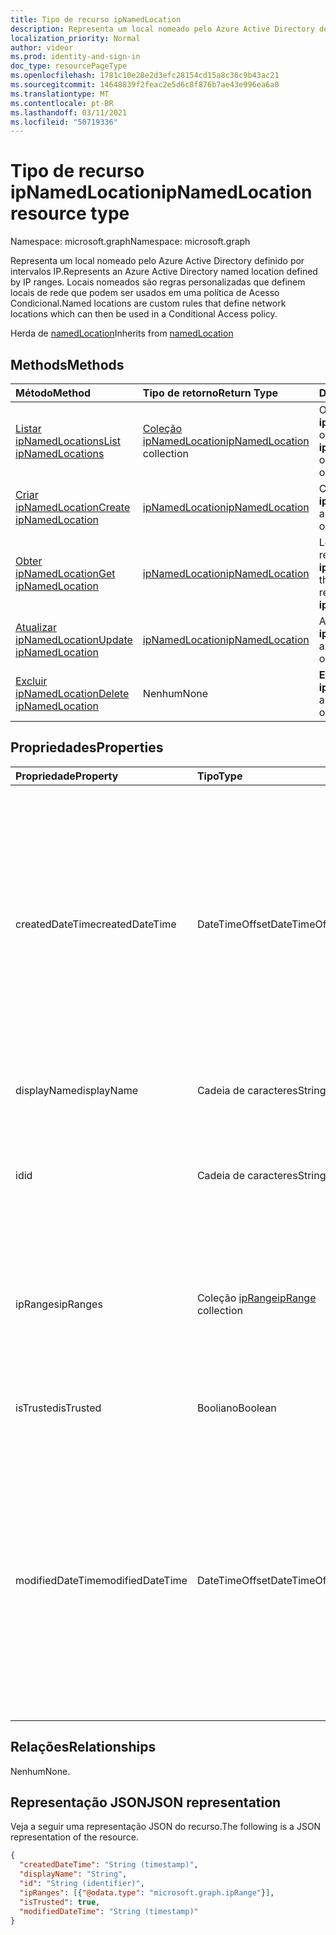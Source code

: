 ```yaml
---
title: Tipo de recurso ipNamedLocation
description: Representa um local nomeado pelo Azure Active Directory definido por intervalos IP. Locais nomeados são regras personalizadas que definem locais de rede que podem ser usados em uma política de Acesso Condicional.
localization_priority: Normal
author: videor
ms.prod: identity-and-sign-in
doc_type: resourcePageType
ms.openlocfilehash: 1781c10e28e2d3efc28154cd15a8c36c9b43ac21
ms.sourcegitcommit: 14648839f2feac2e5d6c8f876b7ae43e996ea6a0
ms.translationtype: MT
ms.contentlocale: pt-BR
ms.lasthandoff: 03/11/2021
ms.locfileid: "50719336"
---
```

# <a name="ipnamedlocation-resource-type"></a><span data-ttu-id="b6363-104">Tipo de recurso ipNamedLocation</span><span class="sxs-lookup"><span data-stu-id="b6363-104">ipNamedLocation resource type</span></span>

<span data-ttu-id="b6363-105">Namespace: microsoft.graph</span><span class="sxs-lookup"><span data-stu-id="b6363-105">Namespace: microsoft.graph</span></span>

<span data-ttu-id="b6363-106">Representa um local nomeado pelo Azure Active Directory definido por intervalos IP.</span><span class="sxs-lookup"><span data-stu-id="b6363-106">Represents an Azure Active Directory named location defined by IP ranges.</span></span> <span data-ttu-id="b6363-107">Locais nomeados são regras personalizadas que definem locais de rede que podem ser usados em uma política de Acesso Condicional.</span><span class="sxs-lookup"><span data-stu-id="b6363-107">Named locations are custom rules that define network locations which can then be used in a Conditional Access policy.</span></span>

<span data-ttu-id="b6363-108">Herda de [namedLocation](../resources/namedLocation.md)</span><span class="sxs-lookup"><span data-stu-id="b6363-108">Inherits from [namedLocation](../resources/namedLocation.md)</span></span>

## <a name="methods"></a><span data-ttu-id="b6363-109">Methods</span><span class="sxs-lookup"><span data-stu-id="b6363-109">Methods</span></span>

| <span data-ttu-id="b6363-110">Método</span><span class="sxs-lookup"><span data-stu-id="b6363-110">Method</span></span>       | <span data-ttu-id="b6363-111">Tipo de retorno</span><span class="sxs-lookup"><span data-stu-id="b6363-111">Return Type</span></span> | <span data-ttu-id="b6363-112">Descrição</span><span class="sxs-lookup"><span data-stu-id="b6363-112">Description</span></span> |
|:-------------|:------------|:------------|
| [<span data-ttu-id="b6363-113">Listar ipNamedLocations</span><span class="sxs-lookup"><span data-stu-id="b6363-113">List ipNamedLocations</span></span>](../api/conditionalaccessroot-list-namedlocations.md) | <span data-ttu-id="b6363-114">[Coleção ipNamedLocation](ipNamedLocation.md)</span><span class="sxs-lookup"><span data-stu-id="b6363-114">[ipNamedLocation](ipNamedLocation.md) collection</span></span> | <span data-ttu-id="b6363-115">Obter todos os **objetos ipNamedLocation** na organização.</span><span class="sxs-lookup"><span data-stu-id="b6363-115">Get all the **ipNamedLocation** objects in the organization.</span></span> |
| [<span data-ttu-id="b6363-116">Criar ipNamedLocation</span><span class="sxs-lookup"><span data-stu-id="b6363-116">Create ipNamedLocation</span></span>](../api/conditionalaccessroot-post-namedlocations.md) | [<span data-ttu-id="b6363-117">ipNamedLocation</span><span class="sxs-lookup"><span data-stu-id="b6363-117">ipNamedLocation</span></span>](ipNamedLocation.md) | <span data-ttu-id="b6363-118">Crie um novo **objeto ipNamedLocation.**</span><span class="sxs-lookup"><span data-stu-id="b6363-118">Create a new **ipNamedLocation** object.</span></span> |
| [<span data-ttu-id="b6363-119">Obter ipNamedLocation</span><span class="sxs-lookup"><span data-stu-id="b6363-119">Get ipNamedLocation</span></span>](../api/ipnamedlocation-get.md) | [<span data-ttu-id="b6363-120">ipNamedLocation</span><span class="sxs-lookup"><span data-stu-id="b6363-120">ipNamedLocation</span></span>](ipnamedlocation.md) | <span data-ttu-id="b6363-121">Leia as propriedades e as relações de um **objeto ipNamedLocation.**</span><span class="sxs-lookup"><span data-stu-id="b6363-121">Read the properties and relationships of an **ipNamedLocation** object.</span></span> |
| [<span data-ttu-id="b6363-122">Atualizar ipNamedLocation</span><span class="sxs-lookup"><span data-stu-id="b6363-122">Update ipNamedLocation</span></span>](../api/ipnamedlocation-update.md) | [<span data-ttu-id="b6363-123">ipNamedLocation</span><span class="sxs-lookup"><span data-stu-id="b6363-123">ipNamedLocation</span></span>](ipnamedlocation.md) | <span data-ttu-id="b6363-124">Atualize um **objeto ipNamedLocation.**</span><span class="sxs-lookup"><span data-stu-id="b6363-124">Update an **ipNamedLocation** object.</span></span> |
| [<span data-ttu-id="b6363-125">Excluir ipNamedLocation</span><span class="sxs-lookup"><span data-stu-id="b6363-125">Delete ipNamedLocation</span></span>](../api/ipnamedlocation-delete.md) | <span data-ttu-id="b6363-126">Nenhum</span><span class="sxs-lookup"><span data-stu-id="b6363-126">None</span></span> | <span data-ttu-id="b6363-127">**Exclua um objeto ipNamedLocation.**</span><span class="sxs-lookup"><span data-stu-id="b6363-127">Delete an **ipNamedLocation** object.</span></span> |

## <a name="properties"></a><span data-ttu-id="b6363-128">Propriedades</span><span class="sxs-lookup"><span data-stu-id="b6363-128">Properties</span></span>

| <span data-ttu-id="b6363-129">Propriedade</span><span class="sxs-lookup"><span data-stu-id="b6363-129">Property</span></span>     | <span data-ttu-id="b6363-130">Tipo</span><span class="sxs-lookup"><span data-stu-id="b6363-130">Type</span></span>        | <span data-ttu-id="b6363-131">Descrição</span><span class="sxs-lookup"><span data-stu-id="b6363-131">Description</span></span> |
|:-------------|:------------|:------------|
|<span data-ttu-id="b6363-132">createdDateTime</span><span class="sxs-lookup"><span data-stu-id="b6363-132">createdDateTime</span></span>|<span data-ttu-id="b6363-133">DateTimeOffset</span><span class="sxs-lookup"><span data-stu-id="b6363-133">DateTimeOffset</span></span>|<span data-ttu-id="b6363-134">O tipo Timestamp representa a data e a hora de criação do local usando o formato ISO 8601 e está sempre em horário UTC.</span><span class="sxs-lookup"><span data-stu-id="b6363-134">The Timestamp type represents creation date and time of the location using ISO 8601 format and is always in UTC time.</span></span> <span data-ttu-id="b6363-135">Por exemplo, meia-noite UTC em 1 de janeiro de 2014 é `2014-01-01T00:00:00Z`.</span><span class="sxs-lookup"><span data-stu-id="b6363-135">For example, midnight UTC on Jan 1, 2014 is `2014-01-01T00:00:00Z`.</span></span> <span data-ttu-id="b6363-136">Somente leitura.</span><span class="sxs-lookup"><span data-stu-id="b6363-136">Read-only.</span></span> <span data-ttu-id="b6363-137">Herdado [de namedLocation](../resources/namedLocation.md).</span><span class="sxs-lookup"><span data-stu-id="b6363-137">Inherited from [namedLocation](../resources/namedLocation.md).</span></span>|
|<span data-ttu-id="b6363-138">displayName</span><span class="sxs-lookup"><span data-stu-id="b6363-138">displayName</span></span>|<span data-ttu-id="b6363-139">Cadeia de caracteres</span><span class="sxs-lookup"><span data-stu-id="b6363-139">String</span></span>|<span data-ttu-id="b6363-140">Nome acessível para humanos do local.</span><span class="sxs-lookup"><span data-stu-id="b6363-140">Human-readable name of the location.</span></span>|
|<span data-ttu-id="b6363-141">id</span><span class="sxs-lookup"><span data-stu-id="b6363-141">id</span></span>|<span data-ttu-id="b6363-142">Cadeia de caracteres</span><span class="sxs-lookup"><span data-stu-id="b6363-142">String</span></span>|<span data-ttu-id="b6363-143">Identificador de um objeto namedLocation.</span><span class="sxs-lookup"><span data-stu-id="b6363-143">Identifier of a namedLocation object.</span></span> <span data-ttu-id="b6363-144">Somente leitura.</span><span class="sxs-lookup"><span data-stu-id="b6363-144">Read-only.</span></span> <span data-ttu-id="b6363-145">Herdado [de namedLocation](../resources/namedLocation.md).</span><span class="sxs-lookup"><span data-stu-id="b6363-145">Inherited from [namedLocation](../resources/namedLocation.md).</span></span>|
|<span data-ttu-id="b6363-146">ipRanges</span><span class="sxs-lookup"><span data-stu-id="b6363-146">ipRanges</span></span>|<span data-ttu-id="b6363-147">Coleção [ipRange](iprange.md)</span><span class="sxs-lookup"><span data-stu-id="b6363-147">[ipRange](iprange.md) collection</span></span>|<span data-ttu-id="b6363-148">Lista de intervalos de endereços IP no formato CIDR IPv4 (por exemplo, 1.2.3.4/32) ou qualquer formato IPv6 acessível do IETF RFC596.</span><span class="sxs-lookup"><span data-stu-id="b6363-148">List of IP address ranges in IPv4 CIDR format (e.g. 1.2.3.4/32) or any allowable IPv6 format from IETF RFC596.</span></span>|
|<span data-ttu-id="b6363-149">isTrusted</span><span class="sxs-lookup"><span data-stu-id="b6363-149">isTrusted</span></span>|<span data-ttu-id="b6363-150">Booliano</span><span class="sxs-lookup"><span data-stu-id="b6363-150">Boolean</span></span>|<span data-ttu-id="b6363-151">True se esse local for explicitamente confiável.</span><span class="sxs-lookup"><span data-stu-id="b6363-151">True if this location is explicitly trusted.</span></span>|
|<span data-ttu-id="b6363-152">modifiedDateTime</span><span class="sxs-lookup"><span data-stu-id="b6363-152">modifiedDateTime</span></span>|<span data-ttu-id="b6363-153">DateTimeOffset</span><span class="sxs-lookup"><span data-stu-id="b6363-153">DateTimeOffset</span></span>|<span data-ttu-id="b6363-154">O tipo Timestamp representa a última data e hora modificadas do local usando o formato ISO 8601 e está sempre em horário UTC.</span><span class="sxs-lookup"><span data-stu-id="b6363-154">The Timestamp type represents last modified date and time of the location using ISO 8601 format and is always in UTC time.</span></span> <span data-ttu-id="b6363-155">Por exemplo, meia-noite UTC em 1 de janeiro de 2014 é `2014-01-01T00:00:00Z`.</span><span class="sxs-lookup"><span data-stu-id="b6363-155">For example, midnight UTC on Jan 1, 2014 is `2014-01-01T00:00:00Z`.</span></span> <span data-ttu-id="b6363-156">Somente leitura.</span><span class="sxs-lookup"><span data-stu-id="b6363-156">Read-only.</span></span> <span data-ttu-id="b6363-157">Herdado [de namedLocation](../resources/namedLocation.md).</span><span class="sxs-lookup"><span data-stu-id="b6363-157">Inherited from [namedLocation](../resources/namedLocation.md).</span></span>|

## <a name="relationships"></a><span data-ttu-id="b6363-158">Relações</span><span class="sxs-lookup"><span data-stu-id="b6363-158">Relationships</span></span>

<span data-ttu-id="b6363-159">Nenhum</span><span class="sxs-lookup"><span data-stu-id="b6363-159">None.</span></span>

## <a name="json-representation"></a><span data-ttu-id="b6363-160">Representação JSON</span><span class="sxs-lookup"><span data-stu-id="b6363-160">JSON representation</span></span>

<span data-ttu-id="b6363-161">Veja a seguir uma representação JSON do recurso.</span><span class="sxs-lookup"><span data-stu-id="b6363-161">The following is a JSON representation of the resource.</span></span>

<!-- {
  "blockType": "resource",
  "optionalProperties": [

  ],
  "@odata.type": "microsoft.graph.ipNamedLocation"
}-->

```json
{
  "createdDateTime": "String (timestamp)",
  "displayName": "String",
  "id": "String (identifier)",
  "ipRanges": [{"@odata.type": "microsoft.graph.ipRange"}],
  "isTrusted": true,
  "modifiedDateTime": "String (timestamp)"
}
```

<!-- uuid: 16cd6b66-4b1a-43a1-adaf-3a886856ed98
2019-02-04 14:57:30 UTC -->
<!-- {
  "type": "#page.annotation",
  "description": "ipNamedLocation resource",
  "keywords": "",
  "section": "documentation",
  "tocPath": ""
}-->

